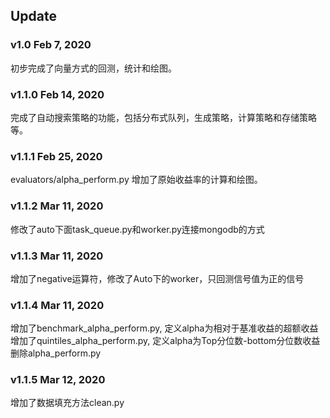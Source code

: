 
## Update
### v1.0 Feb 7, 2020 
 初步完成了向量方式的回测，统计和绘图。
### v1.1.0 Feb 14, 2020 
 完成了自动搜索策略的功能，包括分布式队列，生成策略，计算策略和存储策略等。
### v1.1.1  Feb 25, 2020 
 evaluators/alpha_perform.py 增加了原始收益率的计算和绘图。
### v1.1.2 Mar 11, 2020 
 修改了auto下面task_queue.py和worker.py连接mongodb的方式
### v1.1.3 Mar 11, 2020 
 增加了negative运算符，修改了Auto下的worker，只回测信号值为正的信号
### v1.1.4 Mar 11, 2020
增加了benchmark_alpha_perform.py, 定义alpha为相对于基准收益的超额收益
增加了quintiles_alpha_perform.py, 定义alpha为Top分位数-bottom分位数收益
删除alpha_perform.py
### v1.1.5 Mar 12, 2020
增加了数据填充方法clean.py